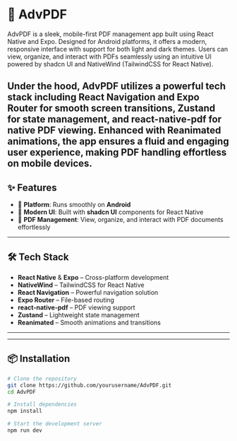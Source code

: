 # 🚀 AdvPDF

AdvPDF is a sleek, mobile-first PDF management app built using React Native and Expo. Designed for Android platforms, it offers a modern, responsive interface with support for both light and dark themes. Users can view, organize, and interact with PDFs seamlessly using an intuitive UI powered by shadcn UI and NativeWind (TailwindCSS for React Native).

Under the hood, AdvPDF utilizes a powerful tech stack including React Navigation and Expo Router for smooth screen transitions, Zustand for state management, and react-native-pdf for native PDF viewing. Enhanced with Reanimated animations, the app ensures a fluid and engaging user experience, making PDF handling effortless on mobile devices.
---

## ✨ Features

- 📱 **Platform**: Runs smoothly on **Android** 
- 🎨 **Modern UI**: Built with **shadcn UI** components for React Native
- 📄 **PDF Management**: View, organize, and interact with PDF documents effortlessly

---

## 🛠️ Tech Stack

- **React Native** & **Expo** – Cross-platform development
- **NativeWind** – TailwindCSS for React Native
- **React Navigation** – Powerful navigation solution
- **Expo Router** – File-based routing
- **react-native-pdf** – PDF viewing support
- **Zustand** – Lightweight state management
- **Reanimated** – Smooth animations and transitions

---



---

## 📦 Installation

```bash
# Clone the repository
git clone https://github.com/yourusername/AdvPDF.git
cd AdvPDF

# Install dependencies
npm install

# Start the development server
npm run dev
